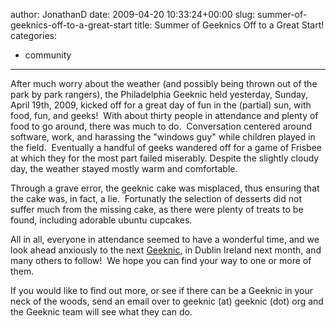 author: JonathanD
date: 2009-04-20 10:33:24+00:00
slug: summer-of-geeknics-off-to-a-great-start
title: Summer of Geeknics Off to a Great Start!
categories:
- community
---

After much worry about the weather (and possibly being thrown out of the park by park rangers), the Philadelphia Geeknic held yesterday, Sunday, April 19th, 2009, kicked off for a great day of fun in the (partial) sun, with food, fun, and geeks!  With about thirty people in attendance and plenty of food to go around, there was much to do.  Conversation centered around software, work, and harassing the "windows guy" while children played in the field.  Eventually a handful of geeks wandered off for a game of Frisbee at which they for the most part failed miserably. Despite the slightly cloudy day, the weather stayed mostly warm and comfortable.



Through a grave error, the geeknic cake was misplaced, thus ensuring that the cake was, in fact, a lie.  Fortunatly the selection of desserts did not suffer much from the missing cake, as there were plenty of treats to be found, including adorable ubuntu cupcakes.



All in all, everyone in attendance seemed to have a wonderful time, and we look ahead anxiously to the next [Geeknic](http://geeknic.org/?p=1), in Dublin Ireland next month, and many others to follow!  We hope you can find your way to one or more of them.



If you would like to find out more, or see if there can be a Geeknic in your neck of the woods, send an email over to geeknic (at) geeknic (dot) org and the Geeknic team will see what they can do.
